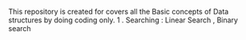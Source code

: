 This repository is created for covers all the Basic concepts of Data structures by doing coding only.
1 . Searching : Linear Search , Binary search
